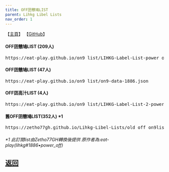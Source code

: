 ```yaml
---
title: OFF囝戇鳩LIST
parent: Lihkg Libel Lists
nav_order: 1
---
```


【[主頁](https://bit.ly/lihkg_on9_list)】 【[GitHub](https://github.com/eat-play/on9_list)】

<h4>OFF囝戇鳩LIST (209人)</h4>
<div class="off_on9_list1"><pre>https://eat-play.github.io/on9_list/LIHKG-Label-List-power_off-1886.json</pre></div>
<h4>OFF囝戇鳩LIST (47人)</h4>
<div class="off_on9_list2"><pre>https://eat-play.github.io/on9_list/on9-data-1886.json </pre></div>
<h4>OFF囝高汁LIST (4人)</h4>
<div class="off_on9_list3"><pre>https://eat-play.github.io/on9_list/LIHKG-Label-List-2-power_off-1886.json </pre></div>
<h4>舊OFF囝戇鳩LIST(352人) *1</h4>
<div class="off_on9_list4"><pre>https://zetho77gh.github.io/Lihkg-Libel-Lists/old_off_on9list.json</pre></div>
<h6>*1 此訂閱list由Zetho77GH轉換後提供 原作者為:eat-play(lihkg#1886•power_off)</h6>
<h2><a href="./">返回</a></h2>
